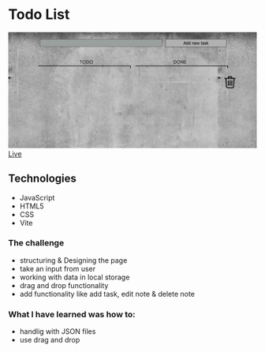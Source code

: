 # Todo List

![todo-list screenshot](./todoList.png)
[Live](https://todolist-vanilla-js-marta-szuran.netlify.app)

## Technologies

- JavaScript
- HTML5
- CSS
- Vite

### The challenge
- structuring & Designing the page
- take an input from user
- working with data in local storage 
- drag and drop functionality
- add functionality like add task, edit note & delete note

### What I have learned was how to:
- handlig with JSON files
- use drag and drop 